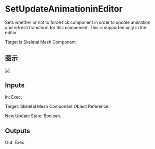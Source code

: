 # SetUpdateAnimationinEditor

Sets whether or not to force tick component in order to update animation and refresh transform for this component. This is supported only in the editor

Target is Skeletal Mesh Component

## 图示

![]($-20221218-18262903.png)

## Inputs

In: Exec.

Target: Skeletal Mesh Component Object Reference.

New Update State: Boolean.  

## Outputs

Out: Exec.

